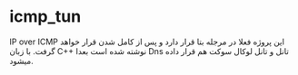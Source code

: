 # icmp_tun
IP over ICMP
این پروژه فعلا در مرجله بتا قرار دارد و پس از کامل شدن قرار خواهد گرفت. با زبان C++ نوشته شده است
بعدا Dns تانل و تانل لوکال سوکت هم قرار داده میشود.
